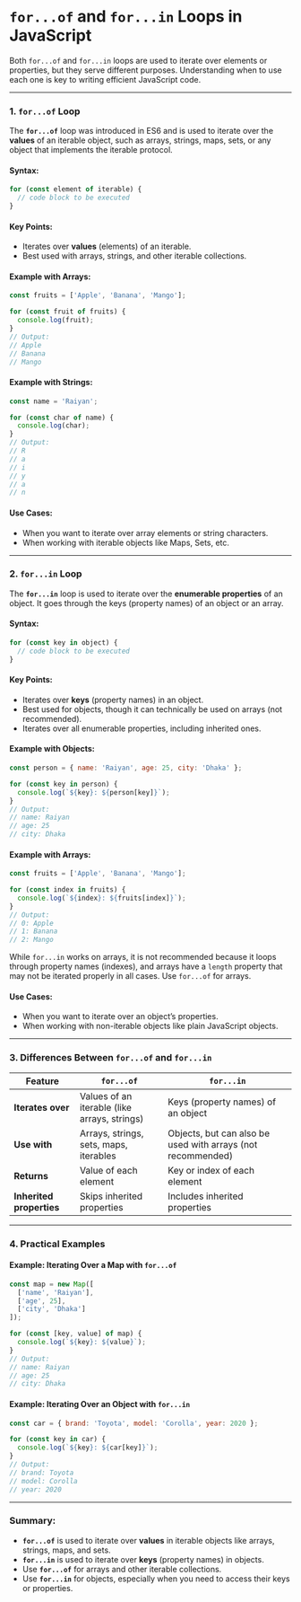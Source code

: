 # **`for...of` and `for...in` Loops in JavaScript**

Both `for...of` and `for...in` loops are used to iterate over elements or properties, but they serve different purposes. Understanding when to use each one is key to writing efficient JavaScript code.

---

### **1. `for...of` Loop**

The **`for...of`** loop was introduced in ES6 and is used to iterate over the **values** of an iterable object, such as arrays, strings, maps, sets, or any object that implements the iterable protocol.

#### **Syntax:**
```js
for (const element of iterable) {
  // code block to be executed
}
```

#### **Key Points:**
- Iterates over **values** (elements) of an iterable.
- Best used with arrays, strings, and other iterable collections.

#### **Example with Arrays:**
```js
const fruits = ['Apple', 'Banana', 'Mango'];

for (const fruit of fruits) {
  console.log(fruit); 
}
// Output:
// Apple
// Banana
// Mango
```

#### **Example with Strings:**
```js
const name = 'Raiyan';

for (const char of name) {
  console.log(char); 
}
// Output:
// R
// a
// i
// y
// a
// n
```

#### **Use Cases:**
- When you want to iterate over array elements or string characters.
- When working with iterable objects like Maps, Sets, etc.

---

### **2. `for...in` Loop**

The **`for...in`** loop is used to iterate over the **enumerable properties** of an object. It goes through the keys (property names) of an object or an array.

#### **Syntax:**
```js
for (const key in object) {
  // code block to be executed
}
```

#### **Key Points:**
- Iterates over **keys** (property names) in an object.
- Best used for objects, though it can technically be used on arrays (not recommended).
- Iterates over all enumerable properties, including inherited ones.

#### **Example with Objects:**
```js
const person = { name: 'Raiyan', age: 25, city: 'Dhaka' };

for (const key in person) {
  console.log(`${key}: ${person[key]}`);
}
// Output:
// name: Raiyan
// age: 25
// city: Dhaka
```

#### **Example with Arrays:**
```js
const fruits = ['Apple', 'Banana', 'Mango'];

for (const index in fruits) {
  console.log(`${index}: ${fruits[index]}`);
}
// Output:
// 0: Apple
// 1: Banana
// 2: Mango
```

While `for...in` works on arrays, it is not recommended because it loops through property names (indexes), and arrays have a `length` property that may not be iterated properly in all cases. Use `for...of` for arrays.

#### **Use Cases:**
- When you want to iterate over an object’s properties.
- When working with non-iterable objects like plain JavaScript objects.

---

### **3. Differences Between `for...of` and `for...in`**

| Feature             | `for...of`                                    | `for...in`                                      |
|---------------------|-----------------------------------------------|-------------------------------------------------|
| **Iterates over**    | Values of an iterable (like arrays, strings)  | Keys (property names) of an object              |
| **Use with**         | Arrays, strings, sets, maps, iterables        | Objects, but can also be used with arrays (not recommended) |
| **Returns**          | Value of each element                        | Key or index of each element                    |
| **Inherited properties** | Skips inherited properties                  | Includes inherited properties                   |

---

### **4. Practical Examples**

#### **Example: Iterating Over a Map with `for...of`**
```js
const map = new Map([
  ['name', 'Raiyan'],
  ['age', 25],
  ['city', 'Dhaka']
]);

for (const [key, value] of map) {
  console.log(`${key}: ${value}`);
}
// Output:
// name: Raiyan
// age: 25
// city: Dhaka
```

#### **Example: Iterating Over an Object with `for...in`**
```js
const car = { brand: 'Toyota', model: 'Corolla', year: 2020 };

for (const key in car) {
  console.log(`${key}: ${car[key]}`);
}
// Output:
// brand: Toyota
// model: Corolla
// year: 2020
```

---

### **Summary:**

- **`for...of`** is used to iterate over **values** in iterable objects like arrays, strings, maps, and sets.
- **`for...in`** is used to iterate over **keys** (property names) in objects.
- Use **`for...of`** for arrays and other iterable collections.
- Use **`for...in`** for objects, especially when you need to access their keys or properties.